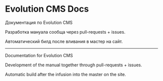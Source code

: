 Evolution CMS Docs
=========

Документация по Evolution CMS

Разработка мануала сообща через pull-requests + issues.

Автоматический билд после вливания в мастер на сайт.

-------------------

Documentation for Evolution CMS

Development of the manual together through pull-requests + issues.

Automatic build after the infusion into the master on the site.
